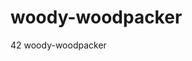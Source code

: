 # woody-woodpacker

<!--
#groups
42

#languages
Assembly
C

#frames and libs

-->

42 woody-woodpacker
